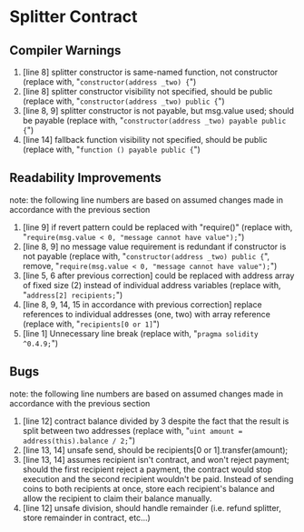 # Splitter Contract

## Compiler Warnings

1. [line 8] splitter constructor is same-named function, not constructor (replace with, "```constructor(address _two) {```")
2. [line 8] splitter constructor visibility not specified, should be public (replace with, "```constructor(address _two) public {```")
3. [line 8, 9] splitter constructor is not payable, but msg.value used; should be payable (replace with, "```constructor(address _two) payable public {```")
4. [line 14] fallback function visibility not specified, should be public (replace with, "```function () payable public {```")

## Readability Improvements

note: the following line numbers are based on assumed changes made in accordance with the previous section

1. [line 9] if revert pattern could be replaced with "require()" (replace with, "```require(msg.value < 0, "message cannot have value");```")
2. [line 8, 9] no message value requirement is redundant if constructor is not payable (replace with, "```constructor(address _two) public {```", remove, "```require(msg.value < 0, "message cannot have value");```")
3. [line 5, 6 after previous correction] could be replaced with address array of fixed size (2) instead of individual address variables (replace with, "```address[2] recipients;```")
4. [line 8, 9, 14, 15 in accordance with previous correction] replace references to individual addresses (one, two) with array reference (replace with, "```recipients[0 or 1]```")
5. [line 1] Unnecessary line break (replace with, "```pragma solidity ^0.4.9;```")

## Bugs

note: the following line numbers are based on assumed changes made in accordance with the previous section

1. [line 12] contract balance divided by 3 despite the fact that the result is split between two addresses (replace with, "```uint amount = address(this).balance / 2;```")
2. [line 13, 14] unsafe send, should be recipients[0 or 1].transfer(amount);
3. [line 13, 14] assumes recipient isn't contract, and won't reject payment; should the first recipient reject a payment, the contract would stop execution and the second recipient wouldn't be paid. Instead of sending coins to both recipients at once, store each recipient's balance and allow the recipient to claim their balance manually.
4. [line 12] unsafe division, should handle remainder (i.e. refund splitter, store remainder in contract, etc...)